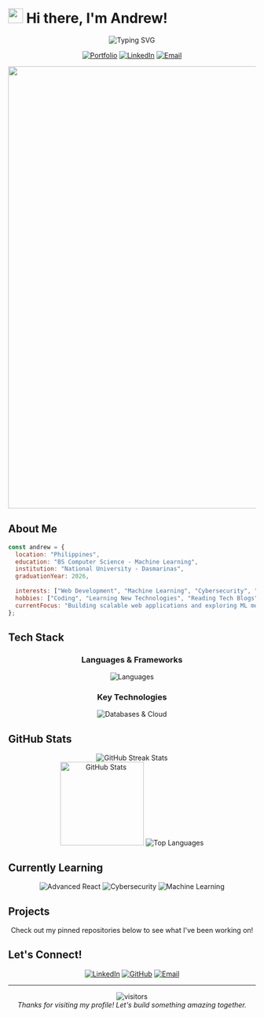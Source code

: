 # <img src="https://user-images.githubusercontent.com/18350557/176309783-0785949b-9127-417c-8b55-ab5a4333674e.gif" width="30px" alt="wave"> Hi there, I'm Andrew!
<div align="center">
  <img src="https://readme-typing-svg.herokuapp.com?font=Fira+Code&weight=600&size=25&pause=1000&color=38B2AC&center=true&vCenter=true&random=false&width=600&height=70&lines=Full-Stack+Developer;Computer+Science+Student;Machine+Learning+Enthusiast;Problem+Solver;Continuous+Learner" alt="Typing SVG" />
</div>
<div align="center">
  
  [![Portfolio](https://img.shields.io/badge/Portfolio-lulli--dev.vercel.app-38B2AC?style=for-the-badge&logo=vercel&logoColor=white)](https://lulli-dev.vercel.app)
  [![LinkedIn](https://img.shields.io/badge/LinkedIn-John_Andrew-0077B5?style=for-the-badge&logo=linkedin&logoColor=white)](https://www.linkedin.com/in/john-andrew-borabo-3533b3255/)
  [![Email](https://img.shields.io/badge/Email-johnandrewborabo44-EA4335?style=for-the-badge&logo=gmail&logoColor=white)](mailto:johnandrewborabo44@gmail.com)
  
</div>
<div align="center">
  <img src="https://media1.giphy.com/media/v1.Y2lkPTc5MGI3NjExNXZoOTB4anh2bDI0ZHdrMDdwZ2I0cGNnY2hyNzRqaGFmeGFncnNjNiZlcD12MV9pbnRlcm5hbF9naWZfYnlfaWQmY3Q9Zw/vybOQ6nvVXp1eIMWkz/giphy.gif" width="900px" />
</div>

## About Me
```javascript
const andrew = {
  location: "Philippines",
  education: "BS Computer Science - Machine Learning",
  institution: "National University - Dasmarinas",
  graduationYear: 2026,
  
  interests: ["Web Development", "Machine Learning", "Cybersecurity", "Problem Solving"],
  hobbies: ["Coding", "Learning New Technologies", "Reading Tech Blogs"],
  currentFocus: "Building scalable web applications and exploring ML models"
};
```

## Tech Stack
<div align="center">
  
  ### Languages & Frameworks
  ![Languages](https://skillicons.dev/icons?i=javascript,typescript,python,java,php,html,css,react,nodejs,tailwind)
  
  ### Key Technologies
  ![Databases & Cloud](https://skillicons.dev/icons?i=mysql,firebase,googlecloud,git,github,vscode,jupyter)
</div>

## GitHub Stats
<div align="center">
  <img src="https://github-readme-streak-stats.herokuapp.com/?user=lulli30&theme=tokyonight&hide_border=true" alt="GitHub Streak Stats" />
</div>
<div align="center">
  <img src="https://github-readme-stats.vercel.app/api?username=lulli30&show_icons=true&theme=tokyonight&hide_border=true" alt="GitHub Stats" height="170"/>
  <img src="https://github-readme-stats.vercel.app/api/top-langs/?username=lulli30&layout=compact&theme=tokyonight&hide_border=true" alt="Top Languages"/>
</div>

## Currently Learning
<div align="center">
  
  ![Advanced React](https://img.shields.io/badge/Advanced_React-61DAFB?style=for-the-badge&logo=react&logoColor=black)
  ![Cybersecurity](https://img.shields.io/badge/Cybersecurity-20232A?style=for-the-badge&logo=shield&logoColor=white)
  ![Machine Learning](https://img.shields.io/badge/Machine_Learning-FF6F00?style=for-the-badge&logo=tensorflow&logoColor=white)
  
</div>

## Projects
<div align="center">
  Check out my pinned repositories below to see what I've been working on!
</div>

## Let's Connect!
<div align="center">
  
  [![LinkedIn](https://img.shields.io/badge/connect-%230077B5.svg?style=for-the-badge&logo=linkedin&logoColor=white)](https://www.linkedin.com/in/john-andrew-borabo-3533b3255/)
  [![GitHub](https://img.shields.io/badge/follow-%23181717.svg?style=for-the-badge&logo=github&logoColor=white)](https://github.com/lulli30)
  [![Email](https://img.shields.io/badge/email-%23D14836.svg?style=for-the-badge&logo=gmail&logoColor=white)](mailto:johnandrewborabo44@gmail.com)
  
</div>

---
<div align="center">
  <img src="https://visitor-badge.laobi.icu/badge?page_id=lulli30.lulli30" alt="visitors">
</div>
<div align="center">
  <i>Thanks for visiting my profile! Let's build something amazing together.</i>
</div>
